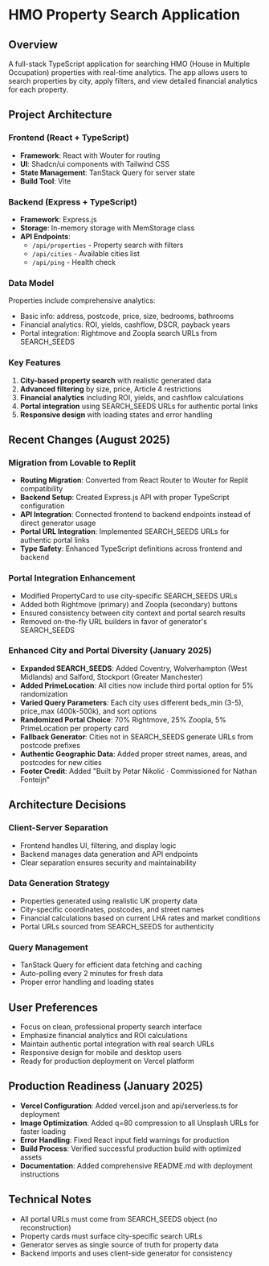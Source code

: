 # HMO Property Search Application

## Overview
A full-stack TypeScript application for searching HMO (House in Multiple Occupation) properties with real-time analytics. The app allows users to search properties by city, apply filters, and view detailed financial analytics for each property.

## Project Architecture

### Frontend (React + TypeScript)
- **Framework**: React with Wouter for routing
- **UI**: Shadcn/ui components with Tailwind CSS
- **State Management**: TanStack Query for server state
- **Build Tool**: Vite

### Backend (Express + TypeScript)
- **Framework**: Express.js
- **Storage**: In-memory storage with MemStorage class
- **API Endpoints**: 
  - `/api/properties` - Property search with filters
  - `/api/cities` - Available cities list
  - `/api/ping` - Health check

### Data Model
Properties include comprehensive analytics:
- Basic info: address, postcode, price, size, bedrooms, bathrooms
- Financial analytics: ROI, yields, cashflow, DSCR, payback years
- Portal integration: Rightmove and Zoopla search URLs from SEARCH_SEEDS

### Key Features
1. **City-based property search** with realistic generated data
2. **Advanced filtering** by size, price, Article 4 restrictions
3. **Financial analytics** including ROI, yields, and cashflow calculations
4. **Portal integration** using SEARCH_SEEDS URLs for authentic portal links
5. **Responsive design** with loading states and error handling

## Recent Changes (August 2025)

### Migration from Lovable to Replit
- **Routing Migration**: Converted from React Router to Wouter for Replit compatibility
- **Backend Setup**: Created Express.js API with proper TypeScript configuration
- **API Integration**: Connected frontend to backend endpoints instead of direct generator usage
- **Portal URL Integration**: Implemented SEARCH_SEEDS URLs for authentic portal links
- **Type Safety**: Enhanced TypeScript definitions across frontend and backend

### Portal Integration Enhancement
- Modified PropertyCard to use city-specific SEARCH_SEEDS URLs
- Added both Rightmove (primary) and Zoopla (secondary) buttons
- Ensured consistency between city context and portal search results
- Removed on-the-fly URL builders in favor of generator's SEARCH_SEEDS

### Enhanced City and Portal Diversity (January 2025)
- **Expanded SEARCH_SEEDS**: Added Coventry, Wolverhampton (West Midlands) and Salford, Stockport (Greater Manchester)
- **Added PrimeLocation**: All cities now include third portal option for 5% randomization
- **Varied Query Parameters**: Each city uses different beds_min (3-5), price_max (400k-500k), and sort options
- **Randomized Portal Choice**: 70% Rightmove, 25% Zoopla, 5% PrimeLocation per property card
- **Fallback Generator**: Cities not in SEARCH_SEEDS generate URLs from postcode prefixes
- **Authentic Geographic Data**: Added proper street names, areas, and postcodes for new cities
- **Footer Credit**: Added "Built by Petar Nikolić · Commissioned for Nathan Fonteijn"

## Architecture Decisions

### Client-Server Separation
- Frontend handles UI, filtering, and display logic
- Backend manages data generation and API endpoints
- Clear separation ensures security and maintainability

### Data Generation Strategy
- Properties generated using realistic UK property data
- City-specific coordinates, postcodes, and street names
- Financial calculations based on current LHA rates and market conditions
- Portal URLs sourced from SEARCH_SEEDS for authenticity

### Query Management
- TanStack Query for efficient data fetching and caching
- Auto-polling every 2 minutes for fresh data
- Proper error handling and loading states

## User Preferences
- Focus on clean, professional property search interface
- Emphasize financial analytics and ROI calculations
- Maintain authentic portal integration with real search URLs
- Responsive design for mobile and desktop users
- Ready for production deployment on Vercel platform

## Production Readiness (January 2025)
- **Vercel Configuration**: Added vercel.json and api/serverless.ts for deployment
- **Image Optimization**: Added q=80 compression to all Unsplash URLs for faster loading
- **Error Handling**: Fixed React input field warnings for production
- **Build Process**: Verified successful production build with optimized assets
- **Documentation**: Added comprehensive README.md with deployment instructions

## Technical Notes
- All portal URLs must come from SEARCH_SEEDS object (no reconstruction)
- Property cards must surface city-specific search URLs
- Generator serves as single source of truth for property data
- Backend imports and uses client-side generator for consistency